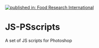 [![published in: Food Research International](https://img.shields.io/badge/published%20in-MDPI-green.svg)](link_del_articulo)

# JS-PSscripts
A set of JS scripts for Photoshop
